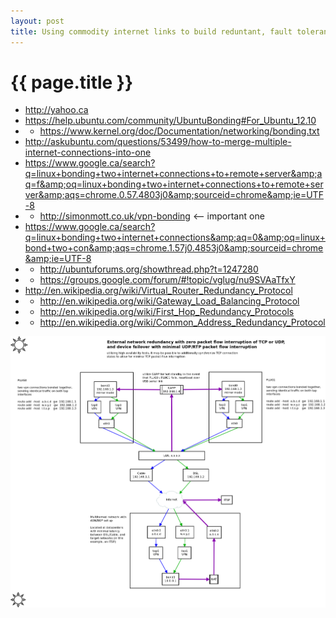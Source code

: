 ```yaml
---
layout: post
title: Using commodity internet links to build reduntant, fault tolerant network services
---
```


{{ page.title }}
================
 * <http://yahoo.ca>
 * <https://help.ubuntu.com/community/UbuntuBonding#For_Ubuntu_12.10>
 * * <https://www.kernel.org/doc/Documentation/networking/bonding.txt>
 * <http://askubuntu.com/questions/53499/how-to-merge-multiple-internet-connections-into-one>
 * <https://www.google.ca/search?q=linux+bonding+two+internet+connections+to+remote+server&amp;aq=f&amp;oq=linux+bonding+two+internet+connections+to+remote+server&amp;aqs=chrome.0.57.4803j0&amp;sourceid=chrome&amp;ie=UTF-8>
 * * <http://simonmott.co.uk/vpn-bonding> <-- important one
 * <https://www.google.ca/search?q=linux+bonding+two+internet+connections&amp;aq=0&amp;oq=linux+bond+two+con&amp;aqs=chrome.1.57j0.4853j0&amp;sourceid=chrome&amp;ie=UTF-8>
 * * <http://ubuntuforums.org/showthread.php?t=1247280>
 * * <https://groups.google.com/forum/#!topic/vglug/nu9SVAaTfxY>
 * <http://en.wikipedia.org/wiki/Virtual_Router_Redundancy_Protocol>
 * * <http://en.wikipedia.org/wiki/Gateway_Load_Balancing_Protocol>
 * * <http://en.wikipedia.org/wiki/First_Hop_Redundancy_Protocols>
 * * <http://en.wikipedia.org/wiki/Common_Address_Redundancy_Protocol>

<img src="/images/diverse-network-bonding.png" />
